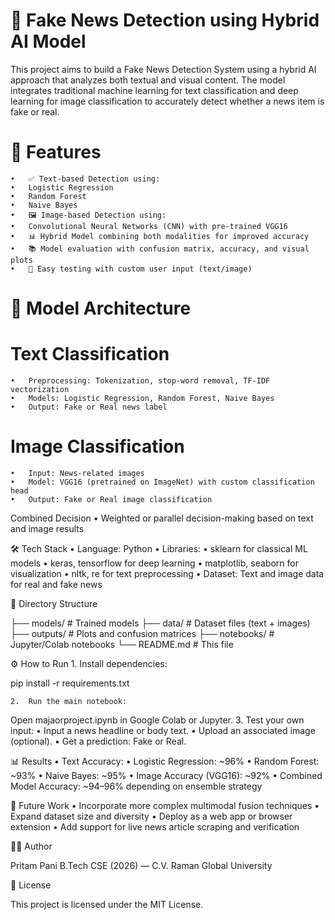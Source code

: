 # 📰 **Fake News Detection using Hybrid AI Model**

This project aims to build a Fake News Detection System using a hybrid AI approach that analyzes both textual and visual content. The model integrates traditional machine learning for text classification and deep learning for image classification to accurately detect whether a news item is fake or real.

# 🚀 Features
	•	✅ Text-based Detection using:
	•	Logistic Regression
	•	Random Forest
	•	Naive Bayes
	•	🖼️ Image-based Detection using:
	•	Convolutional Neural Networks (CNN) with pre-trained VGG16
	•	📊 Hybrid Model combining both modalities for improved accuracy
	•	📚 Model evaluation with confusion matrix, accuracy, and visual plots
	•	🧪 Easy testing with custom user input (text/image)

# 🧠 Model Architecture

# Text Classification
	•	Preprocessing: Tokenization, stop-word removal, TF-IDF vectorization
	•	Models: Logistic Regression, Random Forest, Naive Bayes
	•	Output: Fake or Real news label

# Image Classification
	•	Input: News-related images
	•	Model: VGG16 (pretrained on ImageNet) with custom classification head
	•	Output: Fake or Real image classification

Combined Decision
	•	Weighted or parallel decision-making based on text and image results

🛠️ Tech Stack
	•	Language: Python
	•	Libraries:
	•	sklearn for classical ML models
	•	keras, tensorflow for deep learning
	•	matplotlib, seaborn for visualization
	•	nltk, re for text preprocessing
	•	Dataset: Text and image data for real and fake news

📁 Directory Structure

├── models/                  # Trained models
├── data/                    # Dataset files (text + images)
├── outputs/                 # Plots and confusion matrices
├── notebooks/               # Jupyter/Colab notebooks
└── README.md                # This file

⚙️ How to Run
	1.	Install dependencies:

pip install -r requirements.txt


	2.	Run the main notebook:
Open majaorproject.ipynb in Google Colab or Jupyter.
	3.	Test your own input:
	•	Input a news headline or body text.
	•	Upload an associated image (optional).
	•	Get a prediction: Fake or Real.

📊 Results
	•	Text Accuracy:
	•	Logistic Regression: ~96%
	•	Random Forest: ~93%
	•	Naive Bayes: ~95%
	•	Image Accuracy (VGG16): ~92%
	•	Combined Model Accuracy: ~94–96% depending on ensemble strategy

📌 Future Work
	•	Incorporate more complex multimodal fusion techniques
	•	Expand dataset size and diversity
	•	Deploy as a web app or browser extension
	•	Add support for live news article scraping and verification

👨‍💻 Author

Pritam Pani
B.Tech CSE (2026) — C.V. Raman Global University

📄 License

This project is licensed under the MIT License.
